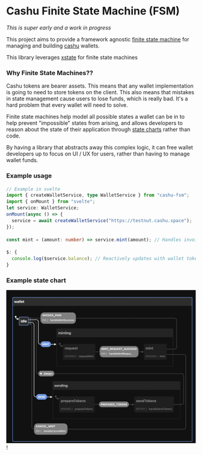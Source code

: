 # Cashu Finite State Machine (FSM)

_This is super early and a work in progress_

This project aims to provide a framework agnostic [finite state machine](https://xstate.js.org/docs/about/concepts.html#finite-state-machines) for managing and building [cashu](https://cashu.space/) wallets.

This library leverages [xstate](https://xstate.js.org/docs/) for finite state machines

### Why Finite State Machines??

Cashu tokens are bearer assets. This means that any wallet implementation is going to need to store tokens on the client. This also means that mistakes in state management cause users to lose funds, which is really bad. It's a hard problem that every wallet will need to solve.

Finite state machines help model all possible states a wallet can be in to help prevent "impossible" states from arising, and allows developers to reason about the state of their application through [state charts](https://xstate.js.org/docs/about/concepts.html#statecharts) rather than code.

By having a library that abstracts away this complex logic, it can free wallet developers up to focus on UI / UX for users, rather than having to manage wallet funds.

### Example usage

```ts
// Example in svelte
import { createWalletService, type WalletService } from "cashu-fsm";
import { onMount } from "svelte";
let service: WalletService;
onMount(async () => {
  service = await createWalletService("https://testnut.cashu.space");
});

const mint = (amount: number) => service.mint(amount); // Handles invoice generation, and updating state

$: {
  console.log($service.balance); // Reactively updates with wallet token balance when tokens have been issues
}
```

### Example state chart

![statechart](./statechart.png)!

